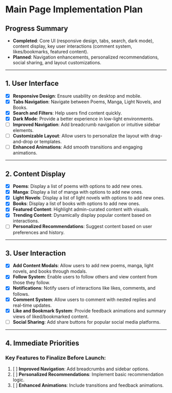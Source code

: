 # Main Page Implementation Plan

## Progress Summary
- **Completed**: Core UI (responsive design, tabs, search, dark mode), content display, key user interactions (comment system, likes/bookmarks, featured content).
- **Planned**: Navigation enhancements, personalized recommendations, social sharing, and layout customizations.

---

## 1. User Interface
- [x] **Responsive Design**: Ensure usability on desktop and mobile.
- [x] **Tabs Navigation**: Navigate between Poems, Manga, Light Novels, and Books.
- [x] **Search and Filters**: Help users find content quickly.
- [x] **Dark Mode**: Provide a better experience in low-light environments.
- [ ] **Improved Navigation**: Add breadcrumb navigation or intuitive sidebar elements.
- [ ] **Customizable Layout**: Allow users to personalize the layout with drag-and-drop or templates.
- [ ] **Enhanced Animations**: Add smooth transitions and engaging animations.

---

## 2. Content Display
- [x] **Poems**: Display a list of poems with options to add new ones.
- [x] **Manga**: Display a list of manga with options to add new ones.
- [x] **Light Novels**: Display a list of light novels with options to add new ones.
- [x] **Books**: Display a list of books with options to add new ones.
- [x] **Featured Content**: Highlight admin-curated content with visuals.
- [x] **Trending Content**: Dynamically display popular content based on interactions.
- [ ] **Personalized Recommendations**: Suggest content based on user preferences and history.

---

## 3. User Interaction
- [x] **Add Content Modals**: Allow users to add new poems, manga, light novels, and books through modals.
- [x] **Follow System**: Enable users to follow others and view content from those they follow.
- [x] **Notifications**: Notify users of interactions like likes, comments, and follows.
- [x] **Comment System**: Allow users to comment with nested replies and real-time updates.
- [x] **Like and Bookmark System**: Provide feedback animations and summary views of liked/bookmarked content.
- [ ] **Social Sharing**: Add share buttons for popular social media platforms.

---

## 4. Immediate Priorities
### Key Features to Finalize Before Launch:
1. [ ] **Improved Navigation**: Add breadcrumbs and sidebar options.
2. [ ] **Personalized Recommendations**: Implement basic recommendation logic.
3. [ ] **Enhanced Animations**: Include transitions and feedback animations.
